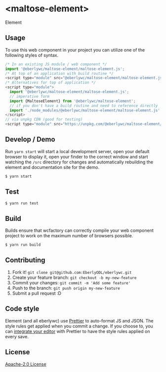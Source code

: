 # &lt;maltose-element&gt;

Element
> 

## Usage
To use this web component in your project you can utilize one of the following styles of syntax.

```js
/* In an existing JS module / web component */
import '@eberlywc/maltose-element/maltose-element.js';
/* At top of an application with build routine */
<script type="module" src="@eberlywc/maltose-element/maltose-element.js"></script>
/* Alternatives for top of application */
<script type="module">
  import '@eberlywc/maltose-element/maltose-element.js';
  // imperative form
  import {MaltoseElement} from '@eberlywc/maltose-element';
  // if you don't have a build routine and need to reference directly
  import './node_modules/@eberlywc/maltose-element/maltose-element.js';
</script>
// via unpkg CDN (good for testing)
<script type="module" src="https://unpkg.com/@eberlywc/maltose-element/maltose-element.js"></script>
```

## Develop / Demo
Run `yarn start` will start a local development server, open your default browser to display it, open your finder to the correct window and start watching the `/src` directory for changes and automatically rebuilding the element and documentation site for the demo.
```bash
$ yarn start
```

## Test

```bash
$ yarn run test
```

## Build
Builds ensure that wcfactory can correctly compile your web component project to
work on the maximum number of browsers possible.
```bash
$ yarn run build
```

## Contributing

1. Fork it! `git clone git@github.com:EberlyODL/eberlywc.git`
2. Create your feature branch: `git checkout -b my-new-feature`
3. Commit your changes: `git commit -m 'Add some feature'`
4. Push to the branch: `git push origin my-new-feature`
5. Submit a pull request :D

## Code style

Element (and all eberlywc) use [Prettier][prettier] to auto-format JS and JSON.  The style rules get applied when you commit a change.  If you choose to, you can [integrate your editor][prettier-ed] with Prettier to have the style rules applied on every save.

[prettier]: https://github.com/prettier/prettier/
[prettier-ed]: https://github.com/prettier/prettier/#editor-integration
[polyserve]: https://github.com/Polymer/polyserve
[web-component-tester]: https://github.com/Polymer/web-component-tester

## License
[Apache-2.0 License](http://opensource.org/licenses/Apache-2.0)